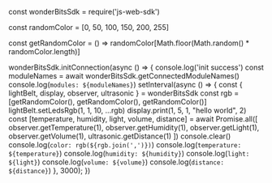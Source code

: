 const wonderBitsSdk = require('js-web-sdk')

const randomColor = [0, 50, 100, 150, 200, 255]

const getRandomColor = () => randomColor[Math.floor(Math.random() * randomColor.length)]

wonderBitsSdk.initConnection(async () => {
    console.log('init success')
    const moduleNames = await wonderBitsSdk.getConnectedModuleNames()
    console.log(`modules: ${moduleNames}`)
    setInterval(async () => {
        const { lightBelt, display, observer, ultrasonic } = wonderBitsSdk
        const rgb = [getRandomColor(), getRandomColor(), getRandomColor()]
        lightBelt.setLedsRgb(1, 1, 10, ...rgb)
        display.print(1, 5, 1, "hello world", 2)
        const [temperature, humidity, light, volume, distance] = await Promise.all([
            observer.getTemperature(1),
            observer.getHumidity(1),
            observer.getLight(1),
            observer.getVolume(1),
            ultrasonic.getDistance(1)
        ]) 
        console.clear()
        console.log(`color: rgb(${rgb.join(',')})`)
        console.log(`temperature: ${temperature}`)
        console.log(`humidity: ${humidity}`)
        console.log(`light: ${light}`)
        console.log(`volume: ${volume}`)
        console.log(`distance: ${distance}`)
    }, 3000);
})
